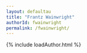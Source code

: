 ```yaml
---
layout: defaultau
title: "Frantz Wainwright"
authorId: fwainwright
permalink: /fwainwright/
---
```

{% include loadAuthor.html %}
<script>
    $(document).ready(function(){
        showAuthorBio('{{ page.authorId }}');
   });
</script>

